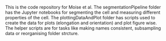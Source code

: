 This is the code repository for Moise et al. The segmentationPipeline folder has the Jupyter notebooks for segmenting the cell and measuring different properties of the cell. The plottingDataAndPlot folder has scripts used to create the data for plots (elongation and orientation) and plot figure wise. The helper scripts are for tasks like making names consistent, subsampling data or reorganising folder strcture.
